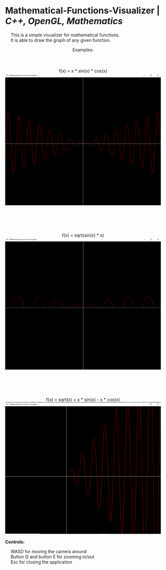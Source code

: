 # Mathematical-Functions-Visualizer | _C++, OpenGL, Mathematics_

&emsp; This is a simple visualizer for mathematical functions. <br/>
&emsp; It is able to draw the graph of any given function. <br/>

<p align = "center">
  Examples: <br/>
  <br/> <br/> <br/>
  f(x) = x * sin(x) * cos(x) <br/>
  <img width="505" height="425" src="https://github.com/Razvan48/Mathematical-Functions-Visualizer/blob/main/Demo/Mathematical Functions Visualizer Demo0.png"> <br/>
  <br/> <br/> <br/> <br/> <br/>
  f(x) = sqrt(sin(x) * x) <br/>
  <img width="505" height="425" src="https://github.com/Razvan48/Mathematical-Functions-Visualizer/blob/main/Demo/Mathematical Functions Visualizer Demo1.png"> <br/>
  <br/> <br/> <br/> <br/> <br/>
  f(x) = sqrt(x) + x * sin(x) - x * cos(x) <br/>
  <img width="505" height="425" src="https://github.com/Razvan48/Mathematical-Functions-Visualizer/blob/main/Demo/Mathematical Functions Visualizer Demo2.png"> <br/>
</p>

**Controls:** <br/>

&emsp; WASD for moving the camera around <br/>
&emsp; Button Q and button E for zooming in/out <br/>
&emsp; Esc for closing the application <br/>
